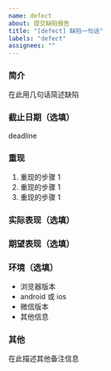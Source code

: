 ```yaml
---
name: defect
about: 提交缺陷报告
title: "[defect] 缺陷一句话"
labels: "defect"
assignees: ""
---
```


### 简介

在此用几句话简述缺陷

### 截止日期（选填）

deadline

### 重现

1. 重现的步骤 1
2. 重现的步骤 1
3. 重现的步骤 1

### 实际表现（选填）

### 期望表现（选填）

### 环境（选填）

- 浏览器版本
- android 或 ios
- 微信版本
- 其他信息

### 其他

在此描述其他备注信息
